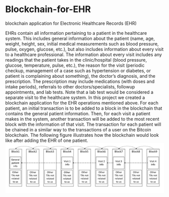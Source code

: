 # Blockchain-for-EHR
blockchain application for Electronic Healthcare Records (EHR)

EHRs contain all information pertaining to a patient in the healthcare system. This includes general
information about the patient (name, age, weight, height, sex, initial medical measurements such
as blood pressure, pulse, oxygen, glucose, etc.), but also includes information about every visit to
a healthcare professional. The information about every visit includes any readings that the patient
takes in the clinic/hospital (blood pressure, glucose, temperature, pulse, etc.), the reason for the
visit (periodic checkup, management of a case such as hypertension or diabetes, or patient is
complaining about something), the doctor’s diagnosis, and the prescription. The prescription may
include medications (with doses and intake periods), referrals to other doctors/specialists, followup
appointments, and lab tests. Note that a lab test would be considered a separate visit to the
healthcare system.
In this project we created a blockchain application for the EHR operations mentioned
above. For each patient, an initial transaction is to be added to a block in the blockchain that
contains the general patient information. Then, for each visit a patient makes in the system, another
transaction will be added to the most recent block with the information of that visit. The transaction
for each patient will be chained in a similar way to the transactions of a user on the Bitcoin
blockchain. The following figure illustrates how the blockchain would look like after adding the
EHR of one patient.
![alt text](https://github.com/samar-fathallah/Blockchain-for-EHR/blob/main/image.JPG?raw=true)
